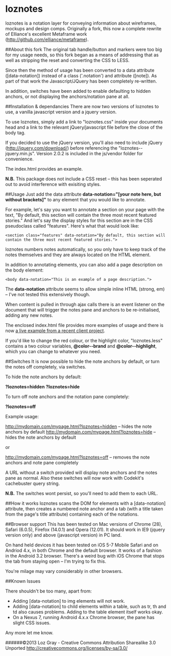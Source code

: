 loznotes
==========

loznotes is a notation layer for conveying information about wireframes, mockups and design comps. Originally a fork, this now a complete rewrite of Elliance's excellent Metaframe work (http://github.com/elliance/metaframe).

##About this fork
The original tab handle/button and markers were too big for my usage needs, so this fork began as a means of addressing that as well as stripping the reset and converting the CSS to LESS.

Since then the method of usage has been converted to a data attribute ([data-notation]) instead of a class ('.notation') and attribute ([note]). As part of that work the Javascript/JQuery has been completely re-written.

In addition, switches have been added to enable defaulting to hidden anchors, or not displaying the anchors/notation pane at all.

##Installation & dependancies
There are now two versions of loznotes to use, a vanilla javascript version and a jquery version.

To use loznotes, simply add a link to "loznotes.css" inside your documents head and a link to the relevant jQuery/javascript file before the close of the body tag.

If you decided to use the jQuery version, you'll also need to include jQuery (http://jquery.com/download/) before referencing the "loznotes--jquery.min.js". Version 2.0.2 is included in the js/vendor folder for convenience.

The index.html provides an example.

**N.B.** This package does not include a CSS reset – this has been seperated out to avoid interference with exisiting styles.

##Usage
Just add the data attribute **data-notation="[your note here, but without brackets]"** to any element that you would like to annotate.

For example, let's say you want to annotate a section on your page with the text, "By default, this section will contain the three most recent featured stories." And let's say the display styles for this section are in the CSS pseudoclass called "features".  Here's what that would look like: 

    <section class="features" data-notation="By default, this section will contain the three most recent featured stories.">

loznotes numbers notes automatically, so you only have to keep track of the notes themselves and they are always located on the HTML element.

In addition to annotating elements, you can also add a page description on the body element:

    <body data-notation="This is an example of a page description.">

The **data-notation** attribute seems to allow simple inline HTML (strong, em) – I've not tested this extensively though.

When content is pulled in through ajax calls there is an event listener on the document that will trigger the notes pane and anchors to be re-initialised, adding any new notes.

The enclosed index.html file provides more examples of usage and there is now [a live example from a recent client project](http://artfund-getinvolved-2013.lab7.co.uk/).

If you'd like to change the red colour, or the highlight color, "loznotes.less" contains a two colour variables, **@color--brand** and **@color--highlight**, which you can change to whatever you need.

##Switches
It is now possible to hide the note anchors by default, or turn the notes off completely, via switches.

To hide the note anchors by default:

**?loznotes=hidden**
**?loznotes=hide**

To turn off note anchors and the notation pane completely:

**?loznotes=off**

Example usage:

http://mydomain.com/mypage.html?loznotes=hidden – hides the note anchors by default
http://mydomain.com/mypage.html?loznotes=hide – hides the note anchors by default

or

http://mydomain.com/mypage.html?loznotes=off – removes the note anchors and note pane completely

A URL without a switch provided will display note anchors and the notes pane as normal. Also these switches will now work with Codekit's cachebuster query string.

**N.B.** The switches wont persist, so you'll need to add them to each URL.

##How it works
loznotes scans the DOM for elements with a [data-notation] attribute, then creates a numbered note anchor and a tab (with a title taken from the page's title attribute) containing each of the notations.

##Browser support
This has been tested on Mac versions of Chrome (28), Safari (6.0.5), Firefox (14.0.1) and Opera (12.01). It should work in IE9 (jquery version only) and above (javascript version) in PC land.

On hand held devices it has been tested on iOS 5-7 Mobile Safari and on Andriod 4.x, in both Chrome and the default browser. It works of a fashion in the Android 3.2 browser. There's a weird bug with iOS Chrome that stops the tab from staying open – I'm trying to fix this.

You're milage may vary considerably in other browsers.

##Known Issues

There shouldn't be too many, apart from:

* Adding [data-notation] to img elements will not work.
* Adding [data-notation] to child elements within a table, such as tr, th and td also causes problems. Adding to the table element itself works okay.
* On a Nexus 7, running Android 4.x.x Chrome browser, the pane has slight CSS issues.

Any more let me know.

######©2013 Loz Gray - Creative Commons Attribution Sharealike 3.0 Unported http://creativecommons.org/licenses/by-sa/3.0/
